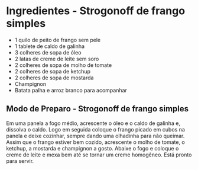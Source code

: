 # Ingredientes - Strogonoff de frango simples
- 1 quilo de peito de frango sem pele
- 1 tablete de caldo de galinha
- 3 colheres de sopa de óleo
- 2 latas de creme de leite sem soro
- 2 colheres de sopa de molho de tomate
- 2 colheres de sopa de ketchup
- 2 colheres de sopa de mostarda
- Champignon
- Batata palha e arroz branco para acompanhar

## Modo de Preparo - Strogonoff de frango simples
Em uma panela a fogo médio, acrescente o óleo e o caldo de galinha e, dissolva o caldo. Logo em seguida coloque o frango picado em cubos na panela e deixe cozinhar, sempre dando uma olhadinha para não queimar.
Assim que o frango estiver bem cozido, acrescente o molho de tomate, o ketchup, a mostarda e champignon a gosto.
Abaixe o fogo e coloque o creme de leite e mexa bem até se tornar um creme homogêneo.
Está pronto para servir.
